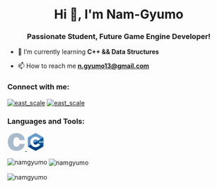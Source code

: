 <h1 align="center">Hi 👋, I'm Nam-Gyumo</h1>
<h3 align="center">Passionate Student, Future Game Engine Developer!</h3>

- 🌱 I’m currently learning **C++ && Data Structures**

- 📫 How to reach me **n.gyumo13@gmail.com**

<h3 align="left">Connect with me:</h3>
<p align="left">
<a href="https://instagram.com/east_scale" target="blank"><img align="center" src="https://raw.githubusercontent.com/rahuldkjain/github-profile-readme-generator/master/src/images/icons/Social/instagram.svg" alt="east_scale" height="30" width="40" /></a>
<a href="https://discord.gg/east_scale" target="blank"><img align="center" src="https://raw.githubusercontent.com/rahuldkjain/github-profile-readme-generator/master/src/images/icons/Social/discord.svg" alt="east_scale" height="30" width="40" /></a>
</p>

<h3 align="left">Languages and Tools:</h3>
<p align="left"> <a href="https://www.cprogramming.com/" target="_blank" rel="noreferrer"> <img src="https://raw.githubusercontent.com/devicons/devicon/master/icons/c/c-original.svg" alt="c" width="40" height="40"/> </a> <a href="https://www.w3schools.com/cpp/" target="_blank" rel="noreferrer"> <img src="https://raw.githubusercontent.com/devicons/devicon/master/icons/cplusplus/cplusplus-original.svg" alt="cplusplus" width="40" height="40"/> </a> </p>

<p><img align="left" src="https://github-readme-stats.vercel.app/api/top-langs?username=namgyumo&show_icons=true&locale=en&layout=compact" alt="namgyumo" /></p>

<p>&nbsp;<img align="center" src="https://github-readme-stats.vercel.app/api?username=namgyumo&show_icons=true&locale=en" alt="namgyumo" /></p>

<p><img align="center" src="https://github-readme-streak-stats.herokuapp.com/?user=namgyumo&" alt="namgyumo" /></p>
